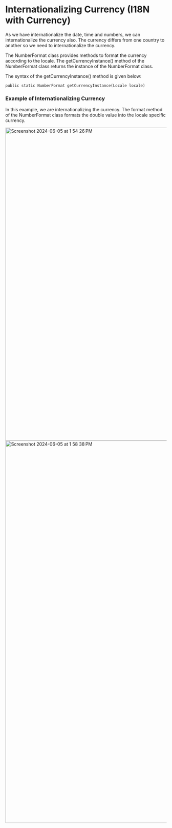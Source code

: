 # Internationalizing Currency (I18N with Currency)

As we have internationalize the date, time and numbers, we can internationalize the currency also. The currency differs from one country to another so we need to internationalize the 
currency.

The NumberFormat class provides methods to format the currency according to the locale. The getCurrencyInstance() method of the NumberFormat class returns the instance of the 
NumberFormat class.

The syntax of the getCurrencyInstance() method is given below:

    public static NumberFormat getCurrencyInstance(Locale locale)  
    
### Example of Internationalizing Currency
In this example, we are internationalizing the currency. The format method of the NumberFormat class formats the double value into the locale specific currency.

<img width="977" alt="Screenshot 2024-06-05 at 1 54 26 PM" src="https://github.com/Malobika8/GitDemo/assets/111234135/71f5fecd-b219-4183-a54e-3cb1abe67f02">
<img width="1193" alt="Screenshot 2024-06-05 at 1 58 38 PM" src="https://github.com/Malobika8/GitDemo/assets/111234135/a40991f4-1bcd-41f6-ace9-68af2ece3c1b">

